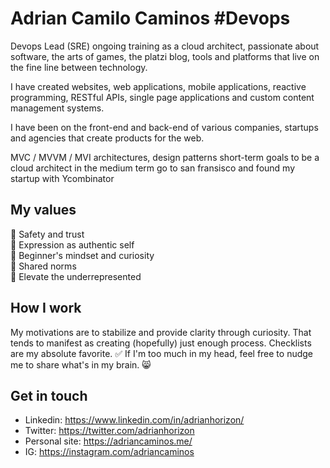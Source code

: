 # Adrian Camilo Caminos #Devops
Devops Lead (SRE)
ongoing training as a cloud architect, passionate about software, the arts of games, the platzi blog, tools and platforms that live on the fine line between technology.

I have created websites, web applications, mobile applications, reactive programming, RESTful APIs, single page applications and custom content management systems.

I have been on the front-end and back-end of various companies, startups and agencies that create products for the web.

MVC / MVVM / MVI architectures, design patterns short-term goals to be a cloud architect in the medium term go to san fransisco and found my startup with Ycombinator

## My values
💖 Safety and trust<br>
🌟 Expression as authentic self<br>
🍏 Beginner's mindset and curiosity<br>
🙌 Shared norms<br>
🚀 Elevate the underrepresented

## How I work
My motivations are to stabilize and provide clarity through curiosity. That tends to manifest as creating (hopefully) just enough process. Checklists are my absolute favorite. ✅ If I'm too much in my head, feel free to nudge me to share what's in my brain. 😸

## Get in touch
- Linkedin: https://www.linkedin.com/in/adrianhorizon/
- Twitter: https://twitter.com/adrianhorizon
- Personal site: https://adriancaminos.me/
- IG: https://instagram.com/adriancaminos
